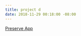 ```yaml
---
title: project d
date: 2018-11-29 00:18:00 -08:00
---
```


[Preserve App](https://invis.io/HDJ9FUIC3MQ)

